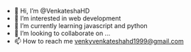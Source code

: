 - 👋 Hi, I’m @VenkateshaHD
- 👀 I’m interested in web development
- 🌱 I’m currently learning javascript and python
- 💞️ I’m looking to collaborate on ...
- 📫 How to reach me venkyvenkateshahd1999@gmail.com

<!---
VenkateshaHD/VenkateshaHD is a ✨ special ✨ repository because its `README.md` (this file) appears on your GitHub profile.
You can click the Preview link to take a look at your changes.
--->
